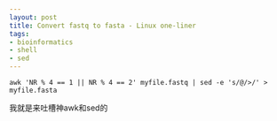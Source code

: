 ```yaml
---
layout: post
title: Convert fastq to fasta - Linux one-liner
tags:
- bioinformatics
- shell
- sed
---
```


    awk 'NR % 4 == 1 || NR % 4 == 2' myfile.fastq | sed -e 's/@/>/' > myfile.fasta

我就是来吐槽神awk和sed的
